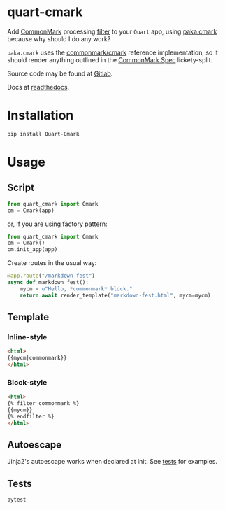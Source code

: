 # quart-cmark

Add [CommonMark](https://commonmark.org/) processing [filter](http://jinja.pocoo.org/docs/2.10/templates/#filters) to your `Quart` app, using [paka.cmark](https://github.com/kapyshin/paka.cmark) because why should I do any work?

`paka.cmark` uses the [commonmark/cmark](https://github.com/commonmark/cmark) reference implementation, so it should render anything outlined in the [CommonMark Spec](https://spec.commonmark.org/) lickety-split. 

Source code may be found at [Gitlab](https://gitlab.com/doug.shawhan/quart-cmark).

Docs at [readthedocs](https://quart-cmark.readthedocs.io).

# Installation

```bash
pip install Quart-Cmark
```

# Usage

## Script

```python
from quart_cmark import Cmark
cm = Cmark(app)
```

or, if you are using factory pattern:

```python
from quart_cmark import Cmark
cm = Cmark()
cm.init_app(app)
```

Create routes in the usual way:
```python
@app.route("/markdown-fest")
async def markdown_fest():
    mycm = u"Hello, *commonmark* block."
    return await render_template("markdown-fest.html", mycm=mycm) 
```

## Template

### Inline-style

```html
<html>
{{mycm|commonmark}}
</html>
```

### Block-style

```html
<html>
{% filter commonmark %}
{{mycm}}
{% endfilter %}
</html>
```

## Autoescape

Jinja2's autoescape works when declared at init. See [tests](https://gitlab.com/doug.shawhan/quart-cmark/blob/master/tests/test_cmark.py) for examples.

## Tests

`pytest`
